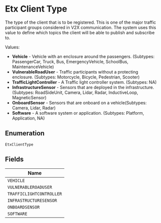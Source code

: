 
# Etx Client Type

The type of the client that is to be registered. This is one of the major traffic participant groups considered in V2X communication. The system uses this value to define which topics the client will be able to publish and subscribe to.

Values:

- **Vehicle** - Vehicle with an enclosure around the passengers. (Subtypes: PassengerCar, Truck, Bus, EmergencyVehicle, SchoolBus, MaintenanceVehicle)
- **VulnerableRoadUser** - Traffic participants without a protecting enclosure. (Subtypes: Motorcycle, Bicycle, Pedestrian, Scooter)
- **TrafficLightController** - A Traffic light controller system. (Subtypes: NA)
- **InfrastructureSensor** - Sensors that are deployed in the infrastructure. (Subtypes: RoadSideUnit, Camera, Lidar, Radar, InductiveLoop, MagneticSensor)
- **OnboardSensor** - Sensors that are onboard on a vehicle(Subtypes: Camera, Lidar, Radar)
- **Software** - A software system or application. (Subtypes: Platform, Application, NA)

## Enumeration

`EtxClientType`

## Fields

| Name |
|  --- |
| `VEHICLE` |
| `VULNERABLEROADUSER` |
| `TRAFFICLIGHTCONTROLLER` |
| `INFRASTRUCTURESENSOR` |
| `ONBOARDSENSOR` |
| `SOFTWARE` |


